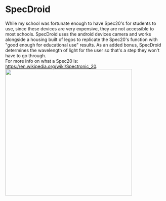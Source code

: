 # SpecDroid
While my school was fortunate enough to have Spec20's for students to use, since these devices are very expensive, they are not accessible to most schools. SpecDroid uses the android devices camera and works alongside a housing built of legos to replicate the Spec20's function with "good enough for educational use" results. As an added bonus, SpecDroid determines the wavelength of light for the user so that's a step they won't have to go through.  
For more info on what a Spec20 is: https://en.wikipedia.org/wiki/Spectronic_20. 
<img src="https://i.imgur.com/Tvy42BY.png" height="400" />
